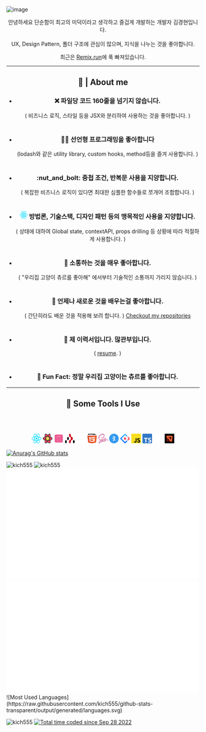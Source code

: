 ![image](https://user-images.githubusercontent.com/79491683/192609072-8aac24ee-b0db-4147-99f6-318a0c6806ad.png)


<p align='center'>안녕하세요 단순함이 최고의 미덕이라고 생각하고 즐겁게 개발하는 개발자 김경현입니다.
<br/>
<br/>
UX, Design Pattern, 폴더 구조에 관심이 많으며, 지식을 나누는 것을 좋아합니다.
</p>
<p align='center'><img src="icons/remix.svg" alt="remix" width="12" height="12" /> 최근은 <a href="https://remix.run/">Remix.run</a>에 푹 빠져있습니다. <img src="icons/remix.svg" alt="remix" width="12" height="12" /></p>

<hr>
<h2 align='center' >🍩 | About me </h2>
<ul align='center'>
  <li><h3>❌ 파일당 코드 160줄을 넘기지 않습니다.</h3></li>
( 비즈니스 로직, 스타일 등을 JSX와 분리하여 사용하는 것을 좋아합니다. )
<br/>
<br/>
<li><h3>👨‍💻 선언형 프로그래밍을 좋아합니다</h3></li>
(lodash와 같은 utility library, custom hooks, method등을 즐겨 사용합니다. )
<br/>
<br/>
<li><h3>:nut_and_bolt: 중첩 조건, 반복문 사용을 지양합니다.</h3></li>
( 복잡한 비즈니스 로직이 있다면 최대한 심플한 함수들로 쪼개어 조합합니다. )
<br/>
<br/>
<li><h3><img src="icons/react.svg" alt="react" width="20" height="20" /> 방법론, 기술스택, 디자인 패턴 등의 맹목적인 사용을 지양합니다.</h3></li>
( 상태에 대하여 Global state, contextAPI, props drilling 등 상황에 따라 적절하게 사용합니다. )
<br/>
<br/>
<li><h3>💬 소통하는 것을 매우 좋아합니다.</h3> </li>
( "우리집 고양이 츄르를 좋아해" 에서부터 기술적인 소통까지 가리지 않습니다. )
<br/>
<br/>
<li><h3>🧐 언제나 새로운 것을 배우는걸 좋아합니다.</h3></li>
(  간단히라도 배운 것을 적용해 보려 합니다. )
<a href="https://github.com/kich555?tab=repositories">Checkout my repositories</a> 
<br/>
<br/>
<li><h3>📙 제 이력서입니다. 많관부입니다.</h3></li>
  ( <a href="https://www.stanleylim.me/resume/resume.pdf">resume</a>. )
<br/>
<br/>
<li><h3>🎉 Fun Fact: 정말 우리집 고양이는 츄르를 좋아합니다.</h3></li>
</ul>

<hr>
<h2 align='center'>🚀 Some Tools I Use</h2>
<br/>
<br/>
<p align="center">
<a target="_blank" href="https://reactjs.org/"><img src="icons/react.svg" alt="react" width="25" height="25" /></a>
<a target="_blank" href="https://tanstack.com/query/v4"><img src="icons/react-query.svg" alt="react-query" width="25" height="25" /></a>
<a target="_blank" href="https://react-hook-form.com/"><img src="icons/react-hook-form.svg" alt="react-hook-form" width="25" height="25" /></a>
<a target="_blank" href="https://reactrouter.com/en/main"><img src="icons/react-router.svg" alt="react-router" width="25" height="25" /></a>
<a target="_blank" href="https://remix.run/"><img src="icons/remix.svg" alt="remix" width="25" height="25" /></a>
<a target="_blank" href="https://developer.mozilla.org/en-US/docs/Glossary/HTML5"><img src="icons/html-5.svg" alt="html-5" width="25" height="25" /></a>
<a target="_blank" href="https://sass-lang.com/"><img src="icons/sass.svg" alt="sass" width="25" height="25" /></a>
<a target="_blank" href="https://mantine.dev/"><img src="icons/mantine.svg" alt="mantine" width="25" height="25" /></a>
<a target="_blank" href="https://ant.design/"><img src="icons/ant-design.svg" alt="ant-design" width="25" height="25" /></a>
<a target="_blank" href="https://developer.mozilla.org/en-US/docs/Web/JavaScript"><img src="icons/javascript.svg" alt="javascript" width="25" height="25" /></a>
<a target="_blank" href="https://www.typescriptlang.org/"><img src="icons/typescript.svg" alt="typescript" width="25" height="25" /></a>
<a target="_blank" href="https://www.prisma.io/"><img src="icons/prisma.svg" alt="prisma" width="25" height="25" /></a>
<a target="_blank" href="https://mswjs.io/"><img src="icons/msw.svg" alt="msw" width="25" height="25" /></a>
</p>

[![Anurag's GitHub stats](https://github-readme-stats.vercel.app/api?username=kich555&show_icons=true&theme=bear)](https://github.com/anuraghazra/github-readme-stats)

  <img src = "https://github-readme-stats.vercel.app/api?username=kich555&show_icons=true&theme=bear" alt="kich555" width = 500>
  <img src = "https://github-readme-streak-stats.herokuapp.com?user=kich555&theme=buefy&hide_border=true" alt="kich555" width = 500>
  <img src = "stats/languages.svg" alt="kich555" width = 500>
  <img src = "stats/overview.svg" alt="kich555" width = 500>
![Most Used Languages](https://raw.githubusercontent.com/kich555/github-stats-transparent/output/generated/languages.svg)

<!--START_SECTION:waka-->
<!--END_SECTION:waka-->

<p><img src="https://visitor-badge.glitch.me/badge?page_id=kich555.kich555" alt="kich555"> <a href="https://wakatime.com/@30200ac1-28d5-4315-b104-b31a90d0102b"><img src="https://wakatime.com/badge/user/30200ac1-28d5-4315-b104-b31a90d0102b.svg" alt="Total time coded since Sep 28 2022" /></a></p>
